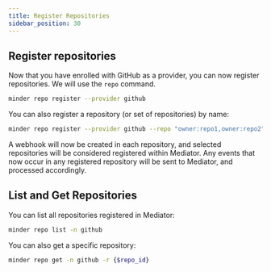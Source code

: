 ```yaml
---
title: Register Repositories
sidebar_position: 30
---
```


## Register repositories

Now that you have enrolled with GitHub as a provider, you can now register repositories. We will use the `repo` command.

```bash
minder repo register --provider github 
```

You can also register a repository (or set of repositories) by name:

```bash
minder repo register --provider github --repo "owner:repo1,owner:repo2"
```

A webhook will now be created in each repository, and selected repositories will be considered registered within Mediator. Any events that now occur in any registered repository will be sent to Mediator, and processed accordingly.

## List and Get Repositories

You can list all repositories registered in Mediator:

```bash
minder repo list -n github
```

You can also get a specific repository:

```bash
minder repo get -n github -r {$repo_id}
```
